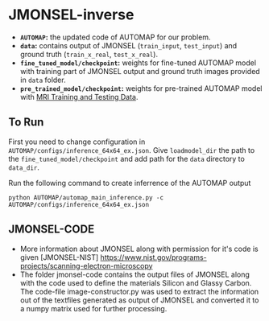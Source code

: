 # JMONSEL-inverse

* **`AUTOMAP`:** the updated code of AUTOMAP for our problem.
* **`data`:** contains output of JMONSEL (`train_input`, `test_input`) and ground truth (`train_x_real`, `test_x_real`).
* **`fine_tuned_model/checkpoint`:** weights for fine-tuned AUTOMAP model with training part of JMONSEL output and ground truth images provided in `data` folder.
* **`pre_trained_model/checkpoint`:** weights for pre-trained AUTOMAP model with [MRI Training and Testing Data](https://www.dropbox.com/sh/fy5gnn6t1c6qgl2/AAAqIBMIaAlr4ZKLby-9u4QSa?dl=1).

## To Run
First you need to change configuration in `AUTOMAP/configs/inference_64x64_ex.json`. Give `loadmodel_dir` the path to the `fine_tuned_model/checkpoint` and add path for the `data` directory to `data_dir`.

Run the following command to create inferrence of the AUTOMAP output
```
python AUTOMAP/automap_main_inference.py -c AUTOMAP/configs/inference_64x64_ex.json
```

## JMONSEL-CODE
* More information about JMONSEL along with permission for it's code is given [JMONSEL-NIST] https://www.nist.gov/programs-projects/scanning-electron-microscopy
* The folder jmonsel-code contains the output files of JMONSEL along with the code used to define the materials Silicon and Glassy Carbon. The code-file image-constructor.py was used to extract the information out of the textfiles generated as output of JMONSEL and converted it to a numpy matrix used for further processing.  
